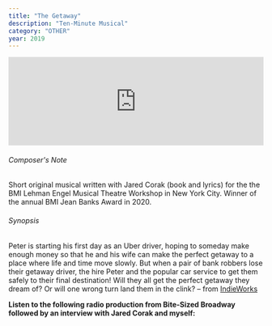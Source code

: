 ```yaml
---
title: "The Getaway"
description: "Ten-Minute Musical"
category: "OTHER"
year: 2019
---
```


<iframe class="mb-3" allow="autoplay *; encrypted-media *; fullscreen *" frameborder="0" height="175" style="width:100%;max-width:660px;overflow:hidden;background:transparent;" sandbox="allow-forms allow-popups allow-same-origin allow-scripts allow-storage-access-by-user-activation allow-top-navigation-by-user-activation" src="https://embed.podcasts.apple.com/us/podcast/the-getaway/id1532963685?i=1000493635128"></iframe>

###### Composer's Note

Short original musical written with Jared Corak (book and lyrics) for the the BMI Lehman Engel Musical Theatre Workshop in New York City. Winner of the annual BMI Jean Banks Award in 2020.

###### Synopsis

Peter is starting his first day as an Uber driver, hoping to someday make enough money so that he and his wife can make the perfect getaway to a place where life and time move slowly. But when a pair of bank robbers lose their getaway driver, the hire Peter and the popular car service to get them safely to their final destination! Will they all get the perfect getaway they dream of? Or will one wrong turn land them in the clink? – from [IndieWorks](https://www.indieworkstheatre.com/bsb-the-getaway)

**Listen to the following radio production from Bite-Sized Broadway followed by an interview with Jared Corak and myself:**